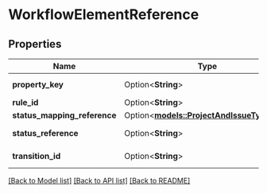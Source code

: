 # WorkflowElementReference

## Properties

Name | Type | Description | Notes
------------ | ------------- | ------------- | -------------
**property_key** | Option<**String**> | A property key. | [optional]
**rule_id** | Option<**String**> | A rule ID. | [optional]
**status_mapping_reference** | Option<[**models::ProjectAndIssueTypePair**](ProjectAndIssueTypePair.md)> |  | [optional]
**status_reference** | Option<**String**> | A status reference. | [optional]
**transition_id** | Option<**String**> | A transition ID. | [optional]

[[Back to Model list]](../README.md#documentation-for-models) [[Back to API list]](../README.md#documentation-for-api-endpoints) [[Back to README]](../README.md)


